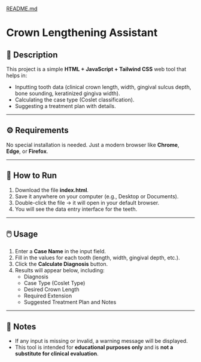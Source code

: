 [README.md](https://github.com/user-attachments/files/22105444/README.md)
# Crown Lengthening Assistant

## 📌 Description
This project is a simple **HTML + JavaScript + Tailwind CSS** web tool that helps in:
- Inputting tooth data (clinical crown length, width, gingival sulcus depth, bone sounding, keratinized gingiva width).
- Calculating the case type (Coslet classification).
- Suggesting a treatment plan with details.

---

## ⚙️ Requirements
No special installation is needed. Just a modern browser like **Chrome**, **Edge**, or **Firefox**.

---

## 🚀 How to Run
1. Download the file **index.html**.
2. Save it anywhere on your computer (e.g., Desktop or Documents).
3. Double-click the file → it will open in your default browser.
4. You will see the data entry interface for the teeth.

---

## 🖱️ Usage
1. Enter a **Case Name** in the input field.
2. Fill in the values for each tooth (length, width, gingival depth, etc.).
3. Click the **Calculate Diagnosis** button.
4. Results will appear below, including:
   - Diagnosis
   - Case Type (Coslet Type)
   - Desired Crown Length
   - Required Extension
   - Suggested Treatment Plan and Notes

---

## 📝 Notes
- If any input is missing or invalid, a warning message will be displayed.
- This tool is intended for **educational purposes only** and is **not a substitute for clinical evaluation**.
